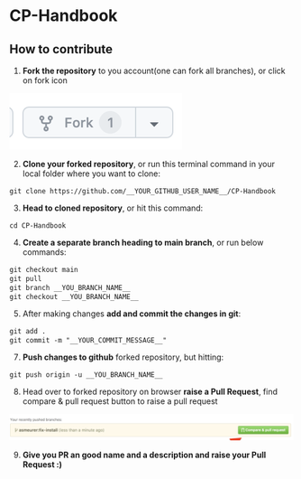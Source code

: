 # CP-Handbook

## How to contribute
1. **Fork the repository** to you account(one can fork all branches), or click on fork icon

![Github Fork Icon](./assets/images/fork.png)

2. **Clone your forked repository**, or run this terminal command in your local folder where you want to clone:
```shell
git clone https://github.com/__YOUR_GITHUB_USER_NAME__/CP-Handbook
```

3. **Head to cloned repository**, or hit this command:
```shell
cd CP-Handbook
```

4. **Create a separate branch heading to main branch**, or run below commands:
```shell
git checkout main
git pull
git branch __YOU_BRANCH_NAME__
git checkout __YOU_BRANCH_NAME__
```

5. After making changes **add and commit the changes in git**:
```shell
git add .
git commit -m "__YOUR_COMMIT_MESSAGE__"
```

7. **Push changes to github** forked repository, but hitting:
```shell
git push origin -u __YOU_BRANCH_NAME__
```

8. Head over to forked repository on browser **raise a Pull Request**, find compare & pull request button to raise a pull request 

![Github PR Popup](./assets/images/github_pull_request.png)

9. **Give you PR an good name and a description and raise your Pull Request :)**